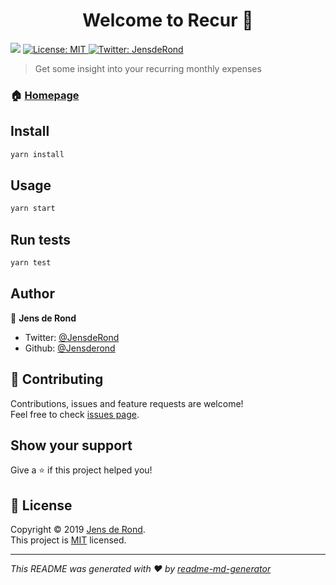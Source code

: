 <h1 align="center">Welcome to Recur 👋</h1>
<p>
  <img src="https://img.shields.io/badge/version-0.1.1-blue.svg?cacheSeconds=2592000" />
  <a href="https://github.com/Jensderond/recur/blob/master/LICENSE">
    <img alt="License: MIT" src="https://img.shields.io/badge/License-MIT-yellow.svg" target="_blank" />
  </a>
  <a href="https://twitter.com/JensdeRond">
    <img alt="Twitter: JensdeRond" src="https://img.shields.io/twitter/follow/JensdeRond.svg?style=social" target="_blank" />
  </a>
</p>

> Get some insight into your recurring monthly expenses

### 🏠 [Homepage](https://recur.jsdr.dev)

## Install

```sh
yarn install
```

## Usage

```sh
yarn start
```

## Run tests

```sh
yarn test
```

## Author

👤 **Jens de Rond**

* Twitter: [@JensdeRond](https://twitter.com/JensdeRond)
* Github: [@Jensderond](https://github.com/Jensderond)

## 🤝 Contributing

Contributions, issues and feature requests are welcome!<br />Feel free to check [issues page](https://github.com/Jensderond/recur/issues).

## Show your support

Give a ⭐️ if this project helped you!

## 📝 License

Copyright © 2019 [Jens de Rond](https://github.com/Jensderond).<br />
This project is [MIT](https://github.com/Jensderond/recur/blob/master/LICENSE) licensed.

***
_This README was generated with ❤️ by [readme-md-generator](https://github.com/kefranabg/readme-md-generator)_
